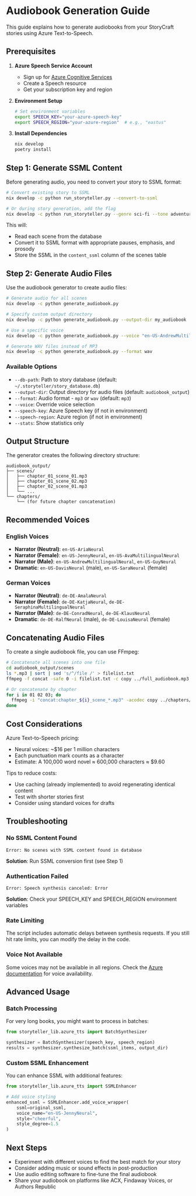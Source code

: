 # Audiobook Generation Guide

This guide explains how to generate audiobooks from your StoryCraft stories using Azure Text-to-Speech.

## Prerequisites

1. **Azure Speech Service Account**
   - Sign up for [Azure Cognitive Services](https://azure.microsoft.com/en-us/services/cognitive-services/speech-services/)
   - Create a Speech resource
   - Get your subscription key and region

2. **Environment Setup**
   ```bash
   # Set environment variables
   export SPEECH_KEY="your-azure-speech-key"
   export SPEECH_REGION="your-azure-region"  # e.g., "eastus"
   ```

3. **Install Dependencies**
   ```bash
   nix develop
   poetry install
   ```

## Step 1: Generate SSML Content

Before generating audio, you need to convert your story to SSML format:

```bash
# Convert existing story to SSML
nix develop -c python run_storyteller.py --convert-to-ssml

# Or during story generation, add the flag
nix develop -c python run_storyteller.py --genre sci-fi --tone adventurous --generate-ssml
```

This will:
- Read each scene from the database
- Convert it to SSML format with appropriate pauses, emphasis, and prosody
- Store the SSML in the `content_ssml` column of the scenes table

## Step 2: Generate Audio Files

Use the audiobook generator to create audio files:

```bash
# Generate audio for all scenes
nix develop -c python generate_audiobook.py

# Specify custom output directory
nix develop -c python generate_audiobook.py --output-dir my_audiobook

# Use a specific voice
nix develop -c python generate_audiobook.py --voice "en-US-AndrewMultilingualNeural"

# Generate WAV files instead of MP3
nix develop -c python generate_audiobook.py --format wav
```

### Available Options

- `--db-path`: Path to story database (default: `~/.storyteller/story_database.db`)
- `--output-dir`: Output directory for audio files (default: `audiobook_output`)
- `--format`: Audio format - `mp3` or `wav` (default: `mp3`)
- `--voice`: Override voice selection
- `--speech-key`: Azure Speech key (if not in environment)
- `--speech-region`: Azure region (if not in environment)
- `--stats`: Show statistics only

## Output Structure

The generator creates the following directory structure:

```
audiobook_output/
├── scenes/
│   ├── chapter_01_scene_01.mp3
│   ├── chapter_01_scene_02.mp3
│   ├── chapter_02_scene_01.mp3
│   └── ...
└── chapters/
    └── (for future chapter concatenation)
```

## Recommended Voices

### English Voices
- **Narrator (Neutral)**: `en-US-AriaNeural`
- **Narrator (Female)**: `en-US-JennyNeural`, `en-US-AvaMultilingualNeural`
- **Narrator (Male)**: `en-US-AndrewMultilingualNeural`, `en-US-GuyNeural`
- **Dramatic**: `en-US-DavisNeural` (male), `en-US-SaraNeural` (female)

### German Voices
- **Narrator (Neutral)**: `de-DE-AmalaNeural`
- **Narrator (Female)**: `de-DE-KatjaNeural`, `de-DE-SeraphinaMultilingualNeural`
- **Narrator (Male)**: `de-DE-ConradNeural`, `de-DE-KlausNeural`
- **Dramatic**: `de-DE-RalfNeural` (male), `de-DE-LouisaNeural` (female)

## Concatenating Audio Files

To create a single audiobook file, you can use FFmpeg:

```bash
# Concatenate all scenes into one file
cd audiobook_output/scenes
ls *.mp3 | sort | sed 's/^/file /' > filelist.txt
ffmpeg -f concat -safe 0 -i filelist.txt -c copy ../full_audiobook.mp3

# Or concatenate by chapter
for i in 01 02 03; do
  ffmpeg -i "concat:chapter_${i}_scene_*.mp3" -acodec copy ../chapters/chapter_${i}.mp3
done
```

## Cost Considerations

Azure Text-to-Speech pricing:
- Neural voices: ~$16 per 1 million characters
- Each punctuation mark counts as a character
- Estimate: A 100,000 word novel ≈ 600,000 characters ≈ $9.60

Tips to reduce costs:
- Use caching (already implemented) to avoid regenerating identical content
- Test with shorter stories first
- Consider using standard voices for drafts

## Troubleshooting

### No SSML Content Found
```
Error: No scenes with SSML content found in database
```
**Solution**: Run SSML conversion first (see Step 1)

### Authentication Failed
```
Error: Speech synthesis canceled: Error
```
**Solution**: Check your SPEECH_KEY and SPEECH_REGION environment variables

### Rate Limiting
The script includes automatic delays between synthesis requests. If you still hit rate limits, you can modify the delay in the code.

### Voice Not Available
Some voices may not be available in all regions. Check the [Azure documentation](https://docs.microsoft.com/en-us/azure/cognitive-services/speech-service/language-support) for voice availability.

## Advanced Usage

### Batch Processing

For very long books, you might want to process in batches:

```python
from storyteller_lib.azure_tts import BatchSynthesizer

synthesizer = BatchSynthesizer(speech_key, speech_region)
results = synthesizer.synthesize_batch(ssml_items, output_dir)
```

### Custom SSML Enhancement

You can enhance SSML with additional features:

```python
from storyteller_lib.azure_tts import SSMLEnhancer

# Add voice styling
enhanced_ssml = SSMLEnhancer.add_voice_wrapper(
    ssml=original_ssml,
    voice_name="en-US-JennyNeural",
    style="cheerful",
    style_degree=1.5
)
```

## Next Steps

- Experiment with different voices to find the best match for your story
- Consider adding music or sound effects in post-production
- Use audio editing software to fine-tune the final audiobook
- Share your audiobook on platforms like ACX, Findaway Voices, or Authors Republic